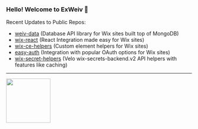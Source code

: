### Hello! Welcome to ExWeiv 👋

Recent Updates to Public Repos:

- [weiv-data](https://github.com/ExWeiv/weiv-data) (Database API library for Wix sites built top of MongoDB)
- [wix-react](https://github.com/ExWeiv/wix-react) (React Integration made easy for Wix sites)
- [wix-ce-helpers](https://github.com/ExWeiv/wix-ce-helpers) (Custom element helpers for Wix sites)
- [easy-auth](https://github.com/ExWeiv/easy-auth) (Integration with popular OAuth options for Wix sites)
- [wix-secret-helpers](https://github.com/ExWeiv/wix-secret-helpers) (Velo wix-secrets-backend.v2 API helpers with features like caching)

---

<img src="https://static.wixstatic.com/shapes/510eca_43b52053314d4ad689df41b907baef42.svg" width="120px">
